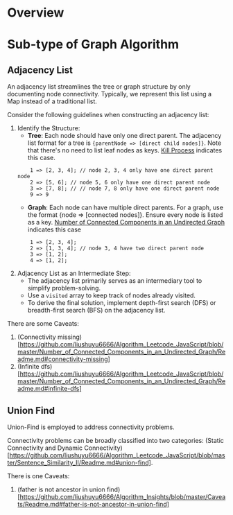 
# Overview

# Sub-type of Graph Algorithm
## Adjacency List
An adjacency list streamlines the tree or graph structure by only documenting node connectivity. Typically, we represent this list using a Map instead of a traditional list.

Consider the following guidelines when constructing an adjacency list:

1. Identify the Structure:
   * **Tree**: Each node should have only one direct parent. The adjacency list format for a tree is `{parentNode => [direct child nodes]}`. Note that there's no need to list leaf nodes as keys. [Kill Process](https://github.com/liushuyu6666/Algorithm_Leetcode_JavaScript/tree/master/Kill_Process) indicates this case.
    ```text
        1 => [2, 3, 4]; // node 2, 3, 4 only have one direct parent node
        2 => [5, 6]; // node 5, 6 only have one direct parent node
        3 => [7, 8]; // // node 7, 8 only have one direct parent node
        9 => 9
    ```
   * **Graph**: Each node can have multiple direct parents. For a graph, use the format {node => [connected nodes]}. Ensure every node is listed as a key. [Number of Connected Components in an Undirected Graph](https://github.com/liushuyu6666/Algorithm_Leetcode_JavaScript/tree/master/Number_of_Connected_Components_in_an_Undirected_Graph) indicates this case
    ```text
        1 => [2, 3, 4];
        2 => [1, 3, 4]; // node 3, 4 have two direct parent node
        3 => [1, 2];
        4 => [1, 2];
    ```
2. Adjacency List as an Intermediate Step:
   * The adjacency list primarily serves as an intermediary tool to simplify problem-solving.
   * Use a `visited` array to keep track of nodes already visited.
   * To derive the final solution, implement depth-first search (DFS) or breadth-first search (BFS) on the adjacency list.


There are some Caveats:
1. (Connectivity missing)[https://github.com/liushuyu6666/Algorithm_Leetcode_JavaScript/blob/master/Number_of_Connected_Components_in_an_Undirected_Graph/Readme.md#connectivity-missing]
2. (Infinite dfs)[https://github.com/liushuyu6666/Algorithm_Leetcode_JavaScript/blob/master/Number_of_Connected_Components_in_an_Undirected_Graph/Readme.md#infinite-dfs]


## Union Find
Union-Find is employed to address connectivity problems. 

Connectivity problems can be broadly classified into two categories: (Static Connectivity and Dynamic Connectivity)[https://github.com/liushuyu6666/Algorithm_Leetcode_JavaScript/blob/master/Sentence_Similarity_II/Readme.md#union-find].

There is one Caveats:
1. (father is not ancestor in union find)[https://github.com/liushuyu6666/Algorithm_Insights/blob/master/Caveats/Readme.md#father-is-not-ancestor-in-union-find]